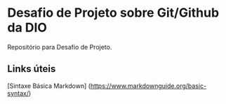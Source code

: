 # Desafio de Projeto sobre Git/Github da DIO
Repositório para Desafio de Projeto.

## Links úteis
[Sintaxe Básica Markdown] (https://www.markdownguide.org/basic-syntax/)
